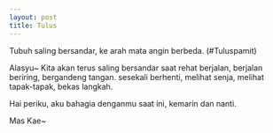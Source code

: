 ```yaml
---
layout: post
title: Tulus
---
```


Tubuh saling bersandar, ke arah mata angin berbeda. (#Tuluspamit)

Alasyu~
Kita akan terus saling bersandar saat rehat berjalan, berjalan beriring, bergandeng tangan. sesekali berhenti, melihat senja, melihat tapak-tapak, bekas langkah.

Hai periku,
aku bahagia denganmu saat ini, kemarin dan nanti.

Mas Kae~